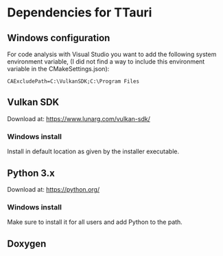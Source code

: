 # Dependencies for TTauri

## Windows configuration
For code analysis with Visual Studio you want to add the following system environment variable, (I did
not find a way to include this environment variable in the CMakeSettings.json):
```
CAExcludePath=C:\VulkanSDK;C:\Program Files
```


## Vulkan SDK
Download at: https://www.lunarg.com/vulkan-sdk/

### Windows install
Install in default location as given by the installer executable.

## Python 3.x
Download at: https://python.org/

### Windows install
Make sure to install it for all users and add Python to the path.

## Doxygen


